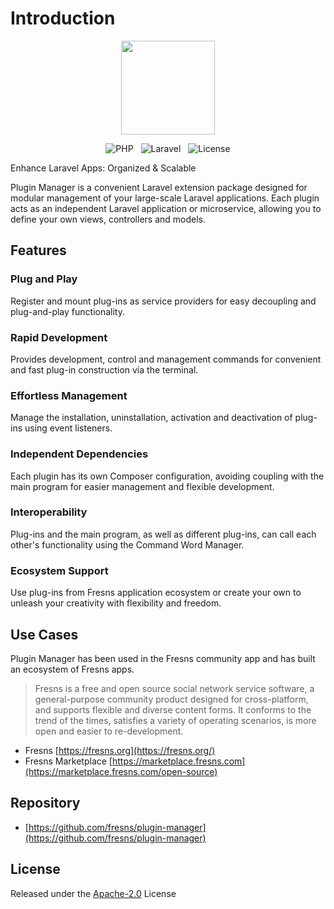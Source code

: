 # Introduction

<p align="center"><img src="https://assets.fresns.com/images/icons/pm.png" width="150"></p>

<p align="center">
<img src="https://img.shields.io/badge/PHP-%5E8.0-blueviolet" alt="PHP" style="display:inline;">
<img src="https://img.shields.io/badge/Laravel-9.x%7C10.x%7C11.x-orange" alt="Laravel" style="display:inline;margin:0 8px;">
<img src="https://img.shields.io/badge/License-Apache--2.0-green" alt="License" style="display:inline;">
</p>

Enhance Laravel Apps: Organized & Scalable

Plugin Manager is a convenient Laravel extension package designed for modular management of your large-scale Laravel applications. Each plugin acts as an independent Laravel application or microservice, allowing you to define your own views, controllers and models.

## Features

### Plug and Play

Register and mount plug-ins as service providers for easy decoupling and plug-and-play functionality.

### Rapid Development

Provides development, control and management commands for convenient and fast plug-in construction via the terminal.

### Effortless Management

Manage the installation, uninstallation, activation and deactivation of plug-ins using event listeners.

### Independent Dependencies

Each plugin has its own Composer configuration, avoiding coupling with the main program for easier management and flexible development.

### Interoperability

Plug-ins and the main program, as well as different plug-ins, can call each other's functionality using the Command Word Manager.

### Ecosystem Support

Use plug-ins from Fresns application ecosystem or create your own to unleash your creativity with flexibility and freedom.

## Use Cases

Plugin Manager has been used in the Fresns community app and has built an ecosystem of Fresns apps.

> Fresns is a free and open source social network service software, a general-purpose community product designed for cross-platform, and supports flexible and diverse content forms. It conforms to the trend of the times, satisfies a variety of operating scenarios, is more open and easier to re-development.

- Fresns [https://fresns.org](https://fresns.org/)
- Fresns Marketplace [https://marketplace.fresns.com](https://marketplace.fresns.com/open-source)

## Repository

- [https://github.com/fresns/plugin-manager](https://github.com/fresns/plugin-manager)

## License

Released under the [Apache-2.0](https://github.com/fresns/plugin-manager/blob/2.x/LICENSE) License
